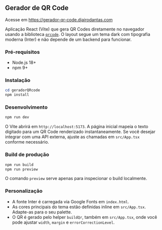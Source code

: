 ## Gerador de QR Code

Acesse em https://gerador-qr-code.djairodantas.com

Aplicação React (Vite) que gera QR Codes diretamente no navegador usando a biblioteca [`qrcode`](https://www.npmjs.com/package/qrcode). O layout segue um tema dark com tipografia moderna (Inter) e não depende de um backend para funcionar.

### Pré-requisitos

- Node.js 18+
- npm 9+

### Instalação

```powershell
cd geradorQRcode
npm install
```

### Desenvolvimento

```powershell
npm run dev
```

O Vite abrirá em `http://localhost:5173`. A página inicial mapeia o texto digitado para um QR Code renderizado instantaneamente. Se você desejar integrar com uma API externa, ajuste as chamadas em `src/App.tsx` conforme necessário.

### Build de produção

```powershell
npm run build
npm run preview
```

O comando `preview` serve apenas para inspecionar o build localmente.

### Personalização

- A fonte Inter é carregada via Google Fonts em `index.html`.
- As cores principais do tema estão definidas inline em `src/App.tsx`. Adapte-as para o seu palette.
- O QR é gerado pelo helper `buildQr`, também em `src/App.tsx`, onde você pode ajustar `width`, `margin` e `errorCorrectionLevel`.
